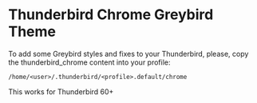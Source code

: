 # Thunderbird Chrome Greybird Theme

To add some Greybird styles and fixes to your Thunderbird, please, copy the thunderbird_chrome content into your profile:

	/home/<user>/.thunderbird/<profile>.default/chrome

This works for Thunderbird 60+

